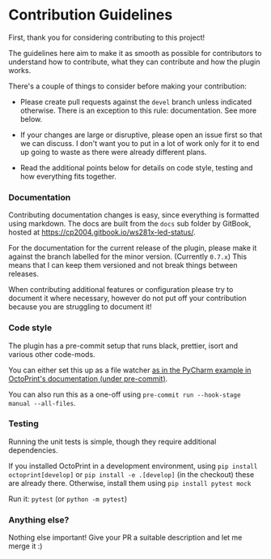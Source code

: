 # Contribution Guidelines

First, thank you for considering contributing to this project!

The guidelines here aim to make it as smooth as possible for contributors to understand how to contribute, what they can contribute
and how the plugin works.

There's a couple of things to consider before making your contribution:

- Please create pull requests against the `devel` branch unless indicated otherwise.
  There is an exception to this rule: documentation. See more below.

- If your changes are large or disruptive, please open an issue first so that we can discuss. I don't want you to put in a lot
  of work only for it to end up going to waste as there were already different plans.

- Read the additional points below for details on code style, testing and how everything fits together.

### Documentation

Contributing documentation changes is easy, since everything is formatted using markdown. The docs are built from
the `docs` sub folder by GitBook, hosted at https://cp2004.gitbook.io/ws281x-led-status/.

For the documentation for the current release of the plugin, please make it against the branch labelled for the minor version. (Currently `0.7.x`)
This means that I can keep them versioned and not break things between releases.

When contributing additional features or configuration please try to document it where necessary, however do not put
off your contribution because you are struggling to document it!

### Code style

The plugin has a pre-commit setup that runs black, prettier, isort and various other code-mods.

You can either set this up as a file watcher [as in the PyCharm example in OctoPrint's documentation (under pre-commit)](https://docs.octoprint.org/en/master/development/environment.html#pycharm).

You can also run this as a one-off using `pre-commit run --hook-stage manual --all-files`.

### Testing

Running the unit tests is simple, though they require additional dependencies.

If you installed OctoPrint in a development environment, using `pip install octoprint[develop]` or `pip install -e .[develop]` (in the checkout)
these are already there. Otherwise, install them using `pip install pytest mock`

Run it: `pytest` (or `python -m pytest`)

### Anything else?

Nothing else important! Give your PR a suitable description and let me merge it :)
